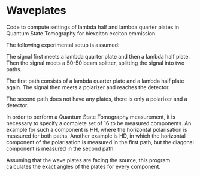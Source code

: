 # Waveplates
Code to compute settings of lambda half and lambda quarter plates in Quantum State Tomography for biexciton exciton emmission.

The following experimental setup is assumed:

The signal first meets a lambda quarter plate and then a lambda half plate.
Then the signal meets a 50-50 beam splitter, splitting the signal into two paths.

The first path consists of a lambda quarter plate and a lambda half plate again.
The signal then meets a polarizer and reaches the detector.

The second path does not have any plates, there is only a polarizer and a detector.


In order to perform a Quantum State Tomography measurement, it is necessary to specify a complete set of 16 to be measured components.
An example for such a component is HH, where the horizontal polarisation is measured for both paths.
Another example is HD, in which the horizontal component of the polarisation is measured in the first path, but the diagonal component is measured in the second path.

Assuming that the wave plates are facing the source, this program calculates the exact angles of the plates for every component.
